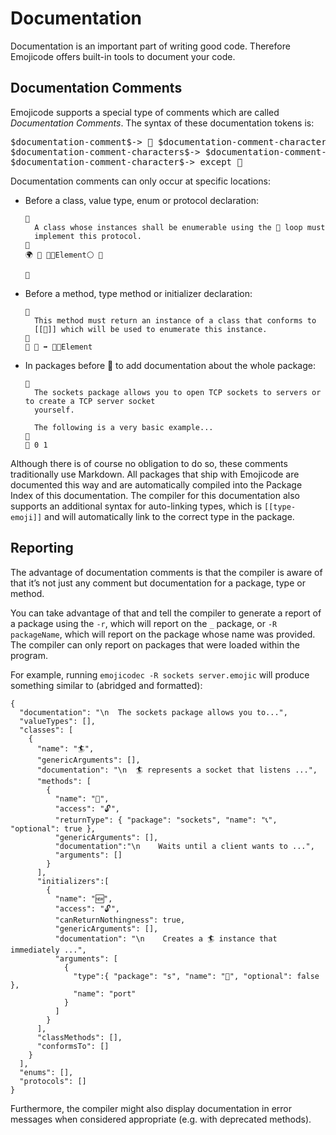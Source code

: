 # Documentation

Documentation is an important part of writing good code. Therefore Emojicode
offers built-in tools to document your code.

## Documentation Comments

Emojicode supports a special type of comments which are called *Documentation
Comments*. The syntax of these documentation tokens is:

<pre class="syntax">
$documentation-comment$-> 🌮 $documentation-comment-characters$ 🌮
$documentation-comment-characters$-> $documentation-comment-character$ | $documentation-comment-characters$
$documentation-comment-character$-> except 🌮
</pre>

Documentation comments can only occur at specific locations:

- Before a class, value type, enum or protocol declaration:
  ```
  🌮
    A class whose instances shall be enumerable using the 🔂 loop must
    implement this protocol.
  🌮
  🌍 🐊 🔂🐚Element⚪️ 🍇

  🍉
  ```
- Before a method, type method or initializer declaration:
  ```
  🌮
    This method must return an instance of a class that conforms to
    [[🍡]] which will be used to enumerate this instance.
  🌮
  🐖 🍡 ➡️ 🍡🐚Element
  ```
- In packages before 🔮 to add documentation about the whole package:
  ```
  🌮
    The sockets package allows you to open TCP sockets to servers or to create a TCP server socket
    yourself.

    The following is a very basic example...
  🌮
  🔮 0 1
  ```

Although there is of course no obligation to do so, these comments traditionally
use Markdown. All packages that ship with Emojicode are documented this way  and
are automatically compiled into the Package Index of this documentation. The
compiler for this documentation also supports an additional syntax for
auto-linking types, which is `[[type-emoji]]` and will automatically link to the
correct type in the package.

## Reporting

The advantage of documentation comments is that the compiler is aware of that
it’s not just any comment but documentation for a package, type or method.

You can take advantage of that and tell the compiler to generate a report of a
package using the `-r`, which will report on the `_` package, or `-R
packageName`, which will report on the package whose name was provided. The
compiler can only report on packages that were loaded within the program.

For example, running `emojicodec -R sockets server.emojic` will produce
something similar to (abridged and formatted):

```
{
  "documentation": "\n  The sockets package allows you to...",
  "valueTypes": [],
  "classes": [
    {
      "name": "🏄",
      "genericArguments": [],
      "documentation": "\n  🏄 represents a socket that listens ...",
      "methods": [
        {
          "name": "🙋",
          "access": "🔓",
          "returnType": { "package": "sockets", "name": "📞", "optional": true },
          "genericArguments": [],
          "documentation":"\n    Waits until a client wants to ...",
          "arguments": []
        }
      ],
      "initializers":[
        {
          "name": "🆕",
          "access": "🔓",
          "canReturnNothingness": true,
          "genericArguments": [],
          "documentation": "\n    Creates a 🏄 instance that immediately ...",
          "arguments": [
            {
              "type":{ "package": "s", "name": "🚂", "optional": false },
              "name": "port"
            }
          ]
        }
      ],
      "classMethods": [],
      "conformsTo": []
    }
  ],
  "enums": [],
  "protocols": []
}
```

Furthermore, the compiler might also display documentation in error messages
when considered appropriate (e.g. with deprecated methods).
